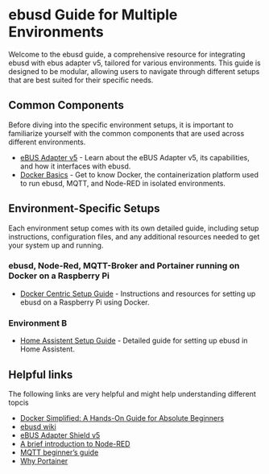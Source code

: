 # ebusd Guide for Multiple Environments  
  
Welcome to the ebusd guide, a comprehensive resource for integrating ebusd with ebus adapter v5, tailored for various environments. This guide is designed to be modular, allowing users to navigate through different setups that are best suited for their specific needs.  
  
## Common Components  
  
Before diving into the specific environment setups, it is important to familiarize yourself with the common components that are used across different environments.  
  
- [eBUS Adapter v5](./common/ebus-adapter-v5/ebus-adapter-v5.md) - Learn about the eBUS Adapter v5, its capabilities, and how it interfaces with ebusd.  
- [Docker Basics](./common/docker-basics.md) - Get to know Docker, the containerization platform used to run ebusd, MQTT, and Node-RED in isolated environments.  
  
## Environment-Specific Setups  
  
Each environment setup comes with its own detailed guide, including setup instructions, configuration files, and any additional resources needed to get your system up and running.  
  
### ebusd, Node-Red, MQTT-Broker and Portainer running on Docker on a Raspberry Pi
  
- [Docker Centric Setup Guide](./environments/ebusd-nodered-mqtt-portainer-on-docker/environment.md) - Instructions and resources for setting up ebusd on a Raspberry Pi using Docker.  
  
### Environment B  
  
- [Home Assistent Setup Guide](./environments/home-assistent/environment.md) - Detailed guide for setting up ebusd in Home Assistent.  

## Helpful links

The following links are very helpful and might help understanding different topcis

- [Docker Simplified: A Hands-On Guide for Absolute Beginners](https://www.freecodecamp.org/news/docker-simplified-96639a35ff36/)
- [ebusd wiki](https://github.com/john30/ebusd/wiki)
- [eBUS Adapter Shield v5](https://adapter.ebusd.eu/v5/)
- [A brief introduction to Node-RED](https://noderedguide.com/nr-lecture-1/)
- [MQTT beginner’s guide](https://www.u-blox.com/en/blogs/insights/mqtt-beginners-guide#:~:text=MQTT%20is%20a%20publish%2Dand,topics%20handled%20by%20a%20broker.)
- [Why Portainer](https://www.portainer.io/why-portainer)
